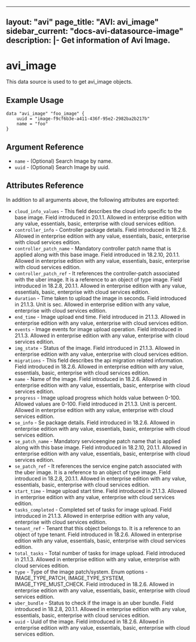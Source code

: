 <!--
    Copyright 2021 VMware, Inc.
    SPDX-License-Identifier: Mozilla Public License 2.0
-->
---
layout: "avi"
page_title: "AVI: avi_image"
sidebar_current: "docs-avi-datasource-image"
description: |-
  Get information of Avi Image.
---

# avi_image

This data source is used to to get avi_image objects.

## Example Usage

```hcl
data "avi_image" "foo_image" {
    uuid = "image-f9cf6b3e-a411-436f-95e2-2982ba2b217b"
    name = "foo"
}
```

## Argument Reference

* `name` - (Optional) Search Image by name.
* `uuid` - (Optional) Search Image by uuid.

## Attributes Reference

In addition to all arguments above, the following attributes are exported:

* `cloud_info_values` - This field describes the cloud info specific to the base image. Field introduced in 20.1.1. Allowed in enterprise edition with any value, essentials, basic, enterprise with cloud services edition.
* `controller_info` - Controller package details. Field introduced in 18.2.6. Allowed in enterprise edition with any value, essentials, basic, enterprise with cloud services edition.
* `controller_patch_name` - Mandatory controller patch name that is applied along with this base image. Field introduced in 18.2.10, 20.1.1. Allowed in enterprise edition with any value, essentials, basic, enterprise with cloud services edition.
* `controller_patch_ref` - It references the controller-patch associated with the uber image. It is a reference to an object of type image. Field introduced in 18.2.8, 20.1.1. Allowed in enterprise edition with any value, essentials, basic, enterprise with cloud services edition.
* `duration` - Time taken to upload the image in seconds. Field introduced in 21.1.3. Unit is sec. Allowed in enterprise edition with any value, enterprise with cloud services edition.
* `end_time` - Image upload end time. Field introduced in 21.1.3. Allowed in enterprise edition with any value, enterprise with cloud services edition.
* `events` - Image events for image upload operation. Field introduced in 21.1.3. Allowed in enterprise edition with any value, enterprise with cloud services edition.
* `img_state` - Status of the image. Field introduced in 21.1.3. Allowed in enterprise edition with any value, enterprise with cloud services edition.
* `migrations` - This field describes the api migration related information. Field introduced in 18.2.6. Allowed in enterprise edition with any value, essentials, basic, enterprise with cloud services edition.
* `name` - Name of the image. Field introduced in 18.2.6. Allowed in enterprise edition with any value, essentials, basic, enterprise with cloud services edition.
* `progress` - Image upload progress which holds value between 0-100. Allowed values are 0-100. Field introduced in 21.1.3. Unit is percent. Allowed in enterprise edition with any value, enterprise with cloud services edition.
* `se_info` - Se package details. Field introduced in 18.2.6. Allowed in enterprise edition with any value, essentials, basic, enterprise with cloud services edition.
* `se_patch_name` - Mandatory serviceengine patch name that is applied along with this base image. Field introduced in 18.2.10, 20.1.1. Allowed in enterprise edition with any value, essentials, basic, enterprise with cloud services edition.
* `se_patch_ref` - It references the service engine patch associated with the uber image. It is a reference to an object of type image. Field introduced in 18.2.8, 20.1.1. Allowed in enterprise edition with any value, essentials, basic, enterprise with cloud services edition.
* `start_time` - Image upload start time. Field introduced in 21.1.3. Allowed in enterprise edition with any value, enterprise with cloud services edition.
* `tasks_completed` - Completed set of tasks for image upload. Field introduced in 21.1.3. Allowed in enterprise edition with any value, enterprise with cloud services edition.
* `tenant_ref` - Tenant that this object belongs to. It is a reference to an object of type tenant. Field introduced in 18.2.6. Allowed in enterprise edition with any value, essentials, basic, enterprise with cloud services edition.
* `total_tasks` - Total number of tasks for image upload. Field introduced in 21.1.3. Allowed in enterprise edition with any value, enterprise with cloud services edition.
* `type` - Type of the image patch/system. Enum options - IMAGE_TYPE_PATCH, IMAGE_TYPE_SYSTEM, IMAGE_TYPE_MUST_CHECK. Field introduced in 18.2.6. Allowed in enterprise edition with any value, essentials, basic, enterprise with cloud services edition.
* `uber_bundle` - Status to check if the image is an uber bundle. Field introduced in 18.2.8, 20.1.1. Allowed in enterprise edition with any value, essentials, basic, enterprise with cloud services edition.
* `uuid` - Uuid of the image. Field introduced in 18.2.6. Allowed in enterprise edition with any value, essentials, basic, enterprise with cloud services edition.

